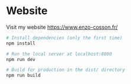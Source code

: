 # Website

Visit my website https://www.enzo-cosson.fr/

```bash
# Install dependencies (only the first time)
npm install

# Run the local server at localhost:8080
npm run dev

# Build for production in the dist/ directory
npm run build
```
